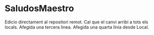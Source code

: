 # SaludosMaestro
Edicio directament al repositori remot.
Cal que el canvi arribi a tots els locals.
Afegida una tercera linea.
Afegida una quarta linia desde Local.
